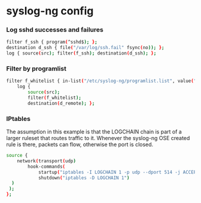 # syslog-ng config 


### Log sshd successes and failures

```sh
filter f_ssh { program(^sshd$); };
destination d_ssh { file("/var/log/ssh.fail" fsync(no)); };
log { source(src); filter(f_ssh); destination(d_ssh); };
```

### Filter by programlist

```sh
filter f_whitelist { in-list("/etc/syslog-ng/programlist.list", value("PROGRAM")); };
    log {
        source(src);
        filter(f_whitelist);
        destination(d_remote); };
```

### IPtables

The assumption in this example is that the LOGCHAIN chain is part of a larger ruleset that routes traffic to it. 
Whenever the syslog-ng OSE created rule is there, packets can flow, otherwise the port is closed.

```sh
source {
    network(transport(udp)
        hook-commands(
            startup("iptables -I LOGCHAIN 1 -p udp --dport 514 -j ACCEPT")
            shutdown("iptables -D LOGCHAIN 1")
  )
 );
};
```
